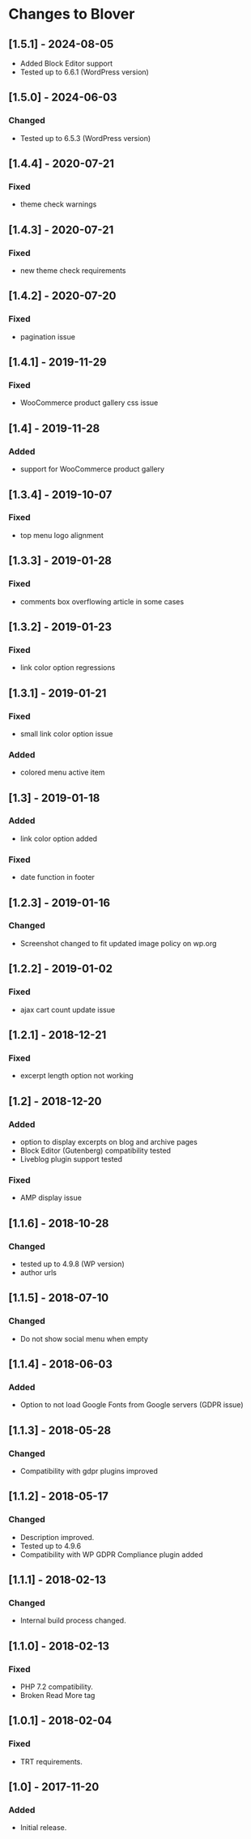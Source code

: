 # Changes to Blover

## [1.5.1] - 2024-08-05
 - Added Block Editor support
 - Tested up to 6.6.1 (WordPress version)

## [1.5.0] - 2024-06-03

### Changed
- Tested up to 6.5.3 (WordPress version)

## [1.4.4] - 2020-07-21

### Fixed
- theme check warnings

## [1.4.3] - 2020-07-21

### Fixed
- new theme check requirements

## [1.4.2] - 2020-07-20

### Fixed
- pagination issue

## [1.4.1] - 2019-11-29

### Fixed
- WooCommerce product gallery css issue

## [1.4] - 2019-11-28

### Added
- support for WooCommerce product gallery

## [1.3.4] - 2019-10-07

### Fixed
- top menu logo alignment

## [1.3.3] - 2019-01-28

### Fixed
- comments box overflowing article in some cases

## [1.3.2] - 2019-01-23

### Fixed
- link color option regressions

## [1.3.1] - 2019-01-21

### Fixed
- small link color option issue

### Added
- colored menu active item

## [1.3] - 2019-01-18

### Added
- link color option added

### Fixed
- date function in footer

## [1.2.3] - 2019-01-16

### Changed
- Screenshot changed to fit updated image policy on wp.org

## [1.2.2] - 2019-01-02

### Fixed
- ajax cart count update issue

## [1.2.1] - 2018-12-21

### Fixed
- excerpt length option not working

## [1.2] - 2018-12-20

### Added
- option to display excerpts on blog and archive pages
- Block Editor (Gutenberg) compatibility tested
- Liveblog plugin support tested

### Fixed
- AMP display issue

## [1.1.6] - 2018-10-28

### Changed
- tested up to 4.9.8 (WP version)
- author urls

## [1.1.5] - 2018-07-10

### Changed
- Do not show social menu when empty

## [1.1.4] - 2018-06-03

### Added
- Option to not load Google Fonts from Google servers (GDPR issue)

## [1.1.3] - 2018-05-28

### Changed
- Compatibility with gdpr plugins improved

## [1.1.2] - 2018-05-17

### Changed
- Description improved.
- Tested up to 4.9.6
- Compatibility with WP GDPR Compliance plugin added

## [1.1.1] - 2018-02-13

### Changed
- Internal build process changed.

## [1.1.0] - 2018-02-13

### Fixed
- PHP 7.2 compatibility.
- Broken Read More tag

## [1.0.1] - 2018-02-04

### Fixed
- TRT requirements.

## [1.0] - 2017-11-20

### Added
- Initial release.

